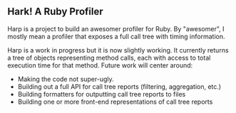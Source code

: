 ## Hark! A Ruby Profiler

Harp is a project to build an awesomer profiler for Ruby. By "awesomer", I
mostly mean a profiler that exposes a full call tree with timing information.

Harp is a work in progress but it is now slightly working. It currently returns
a tree of objects representing method calls, each with access to total execution
time for that method. Future work will center around:

* Making the code not super-ugly.
* Building out a full API for call tree reports (filtering, aggregation, etc.)
* Building formatters for outputting call tree reports to files
* Building one or more front-end representations of call tree reports

